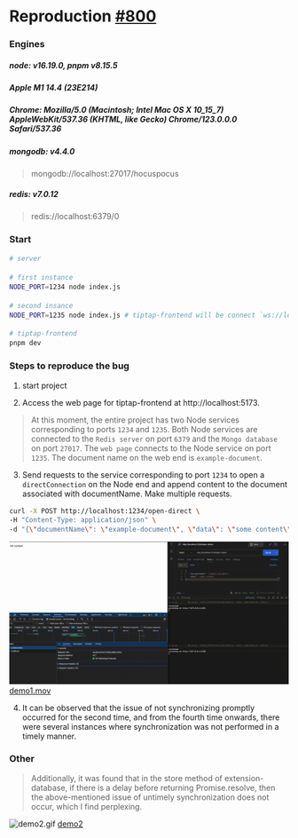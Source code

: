 # Reproduction [#800](https://github.com/ueberdosis/hocuspocus/issues/800)

### Engines

##### node: v16.19.0, pnpm v8.15.5

##### Apple M1 14.4 (23E214)

##### Chrome: Mozilla/5.0 (Macintosh; Intel Mac OS X 10_15_7) AppleWebKit/537.36 (KHTML, like Gecko) Chrome/123.0.0.0 Safari/537.36

##### mongodb: v4.4.0

> mongodb://localhost:27017/hocuspocus

##### redis: v7.0.12

> redis://localhost:6379/0

### Start
```sh
# server

# first instance
NODE_PORT=1234 node index.js

# second insance
NODE_PORT=1235 node index.js # tiptap-frontend will be connect `ws://localhost:1235/collaboration`

# tiptap-frontend
pnpm dev
```

### Steps to reproduce the bug

1. start project

2. Access the web page for tiptap-frontend at http://localhost:5173.

> At this moment, the entire project has two Node services corresponding to ports `1234` and `1235`. Both Node services are connected to the `Redis server` on port `6379` and the `Mongo database` on port `27017`. The `web page` connects to the Node service on port `1235`. The document name on the web end is `example-document`.

3. Send requests to the service corresponding to port `1234` to open a `directConnection` on the Node end and append content to the document associated with documentName. Make multiple requests.

```sh
curl -X POST http://localhost:1234/open-direct \
-H "Content-Type: application/json" \
-d "{\"documentName\": \"example-document\", \"data\": \"some content\"}"
```
![demo1.gif](assets/images/demo1.gif)
[demo1.mov](/assets/videos/demo1.mov)

4. It can be observed that the issue of not synchronizing promptly occurred for the second time, and from the fourth time onwards, there were several instances where synchronization was not performed in a timely manner.

### Other
> Additionally, it was found that in the store method of extension-database, if there is a delay before returning Promise.resolve, then the above-mentioned issue of untimely synchronization does not occur, which I find perplexing.

![demo2.gif](demo2.gif)
[demo2](/assets/videos/demo2.mov)
